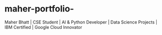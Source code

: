 # maher-portfolio-
Maher Bhatt | CSE Student | AI &amp; Python Developer | Data Science Projects | IBM Certified | Google Cloud Innovator
